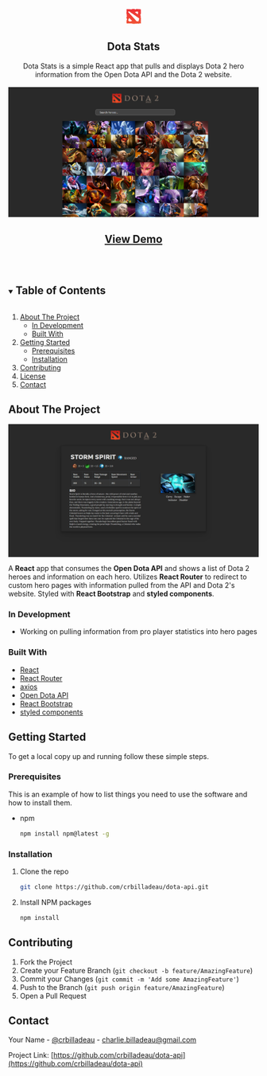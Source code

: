 <!-- PROJECT LOGO -->
<br />
<p align="center">
  <a href="https://github.com/crbilladeau/dota-api">
    <img src="public/favicon.ico" alt="Logo" width="32" height="32">
  </a>

  <h2 align="center">Dota Stats</h3>

  <p align="center">
    Dota Stats is a simple React app that pulls and displays Dota 2 hero information from the Open Dota API and the Dota 2 website.
    <br />
    <br />
     <img src="https://github.com/crbilladeau/portfolio/blob/master/src/assets/images/dota-stats.png?raw=true" alt="Dota App Screenshot" width="1000">
    <br />
  </p>
  <h2 align="center"><a href="https://crbilladeau.github.io/dota-api/#/">View Demo</a></h2>
  <br />
</p>



<!-- TABLE OF CONTENTS -->
<details open="open">
  <summary><h2 style="display: inline-block">Table of Contents</h2></summary>
  <ol>
    <li>
      <a href="#about-the-project">About The Project</a>
      <ul>
        <li><a href="#in-development">In Development</a></li>
      </ul>
      <ul>
        <li><a href="#built-with">Built With</a></li>
      </ul>
    </li>
    <li>
      <a href="#getting-started">Getting Started</a>
      <ul>
        <li><a href="#prerequisites">Prerequisites</a></li>
        <li><a href="#installation">Installation</a></li>
      </ul>
    </li>
    <li><a href="#contributing">Contributing</a></li>
    <li><a href="#license">License</a></li>
    <li><a href="#contact">Contact</a></li>
  </ol>
</details>



<!-- ABOUT THE PROJECT -->
## About The Project

<div align="center">
   <div style="display: flex; align-items: flex-start;">
     <img src="https://github.com/crbilladeau/portfolio/blob/master/src/assets/images/dota-stats2.png?raw=true" alt="Dota Stats Screenshot" width="1000">
  </div>
</div>

A **React** app that consumes the **Open Dota API** and shows a list of Dota 2 heroes and information on each hero. Utilizes **React Router** to redirect to custom hero pages with information pulled from the API and Dota 2's website. Styled with **React Bootstrap** and **styled components**.

### In Development

* Working on pulling information from pro player statistics into hero pages

### Built With

* [React](https://reactjs.org/)
* [React Router](https://reactrouter.com/web/guides/quick-start)
* [axios](https://github.com/axios/axios)
* [Open Dota API](https://docs.opendota.com/)
* [React Bootstrap](https://react-bootstrap.github.io/)
* [styled components](https://styled-components.com/)



<!-- GETTING STARTED -->
## Getting Started

To get a local copy up and running follow these simple steps.

### Prerequisites

This is an example of how to list things you need to use the software and how to install them.
* npm
  ```sh
  npm install npm@latest -g
  ```

### Installation

1. Clone the repo
   ```sh
   git clone https://github.com/crbilladeau/dota-api.git
   ```
2. Install NPM packages
   ```sh
   npm install
   ```


<!-- CONTRIBUTING -->
## Contributing

1. Fork the Project
2. Create your Feature Branch (`git checkout -b feature/AmazingFeature`)
3. Commit your Changes (`git commit -m 'Add some AmazingFeature'`)
4. Push to the Branch (`git push origin feature/AmazingFeature`)
5. Open a Pull Request


<!-- CONTACT -->
## Contact

Your Name - [@crbilladeau](https://twitter.com/crbilladeau) - charlie.billadeau@gmail.com

Project Link: [https://github.com/crbilladeau/dota-api](https://github.com/crbilladeau/dota-api)

